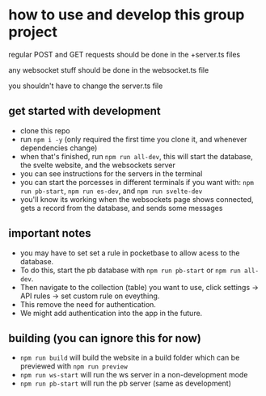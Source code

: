 # how to use and develop this group project

regular POST and GET requests should be done in the +server.ts files

any websocket stuff should be done in the websocket.ts file

you shouldn't have to change the server.ts file

## get started with development

- clone this repo
- run `npm i -y` (only required the first time you clone it, and whenever dependencies change)
- when that's finished, run `npm run all-dev`, this will start the database, the svelte website, and the websockets server
- you can see instructions for the servers in the terminal
- you can start the porcesses in different terminals if you want with: `npm run pb-start`, `npm run es-dev`, and `npm run svelte-dev`
- you'll know its working when the websockets page shows connected, gets a record from the database, and sends some messages

## important notes

- you may have to set set a rule in pocketbase to allow acess to the database.
- To do this, start the pb database with `npm run pb-start` or `npm run all-dev`.
- Then navigate to the collection (table) you want to use, click settings -> API rules -> set custom rule on eveything.
- This remove the need for authentication.
- We might add authentication into the app in the future.

## building (you can ignore this for now)

- `npm run build` will build the website in a build folder which can be previewed with `npm run preview`
- `npm run ws-start` will run the ws server in a non-development mode
- `npm run pb-start` will run the pb server (same as development)
